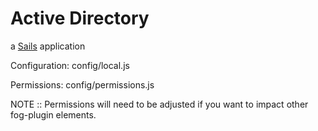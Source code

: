 # Active Directory

a [Sails](http://sailsjs.org) application

Configuration:
config/local.js

Permissions:
config/permissions.js

NOTE :: Permissions will need to be adjusted if you want to impact other fog-plugin elements.

